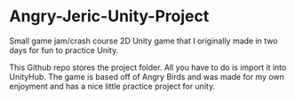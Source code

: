 # Angry-Jeric-Unity-Project
Small game jam/crash course 2D Unity game that I originally made in two days for fun to practice Unity.

This Github repo stores the project folder. All you have to do is import it into UnityHub. The game is based off of Angry Birds and was made for my own enjoyment and has a nice little practice project for unity.
